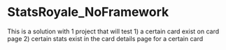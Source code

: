 # StatsRoyale_NoFramework
This is a solution with 1 project that will test 1) a certain card exist on card page 2) certain stats exist in the card details page for a certain card
